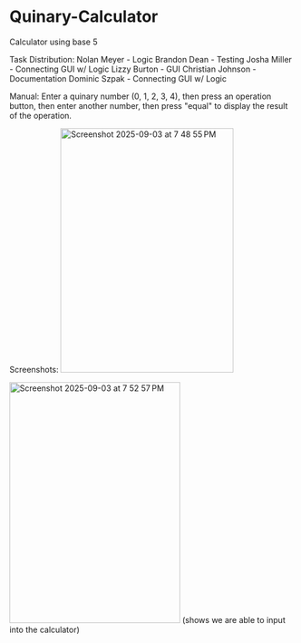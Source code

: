 # Quinary-Calculator
Calculator using base 5

Task Distribution: 
Nolan Meyer - Logic 
Brandon Dean - Testing
Josha Miller - Connecting GUI w/ Logic 
Lizzy Burton - GUI 
Christian Johnson - Documentation 
Dominic Szpak - Connecting GUI w/ Logic

Manual: 
Enter a quinary number (0, 1, 2, 3, 4), then press an operation button, then enter another number,
then press "equal" to display the result of the operation. 

Screenshots: 
<img width="305" height="431" alt="Screenshot 2025-09-03 at 7 48 55 PM" src="https://github.com/user-attachments/assets/ce4781cb-5c88-4b42-b08e-fe0e0f660a15" />

<img width="301" height="425" alt="Screenshot 2025-09-03 at 7 52 57 PM" src="https://github.com/user-attachments/assets/85d662ba-9ee9-47fe-94cd-a8a8f02f9b2a" />
(shows we are able to input into the calculator)


